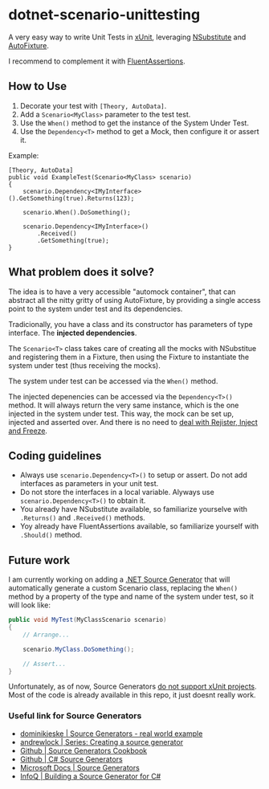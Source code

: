 # dotnet-scenario-unittesting
A very easy way to write Unit Tests in [xUnit](https://xunit.net/docs/getting-started/netcore/cmdline), leveraging [NSubstitute](https://github.com/nsubstitute/NSubstitute) and [AutoFixture](https://github.com/AutoFixture/AutoFixture).

I recommend to complement it with [FluentAssertions](https://fluentassertions.com/).

## How to Use
1. Decorate your test with `[Theory, AutoData]`.
2. Add a `Scenario<MyClass>` parameter to the test test.
3. Use the `When()` method to get the instance of the System Under Test.
4. Use the `Dependency<T>` method to get a Mock, then configure it or assert it.

Example:

```chsarp
[Theory, AutoData]
public void ExampleTest(Scenario<MyClass> scenario)
{
    scenario.Dependency<IMyInterface>().GetSomething(true).Returns(123);

    scenario.When().DoSomething();

    scenario.Dependency<IMyInterface>()
        .Received()
        .GetSomething(true);
}
```

## What problem does it solve?
The idea is to have a very accessible "automock container", that can abstract all the nitty gritty of using AutoFixture, by providing a single access point to the system under test and its dependencies.

Tradicionally, you have a class and its constructor has parameters of type interface. The **injected dependencies**.

The `Scenario<T>` class takes care of creating all the mocks with NSubstitue and registering them in a Fixture, then using the Fixture to instantiate the system under test (thus receiving the mocks).

The system under test can be accessed via the `When()` method.

The injected depenencies can be accessed via the `Dependency<T>()` method. It will always return the very same instance, which is the one injected in the system under test. This way, the mock can be set up, injected and asserted over. And there is no need to [deal with Rejister, Inject and Freeze](https://stackoverflow.com/questions/18161127/cant-grasp-the-difference-between-freeze-inject-register).

## Coding guidelines
* Always use `scenario.Dependency<T>()` to setup or assert. Do not add interfaces as parameters in your unit test. 
* Do not store the interfaces in a local variable. Alyways use `scenario.Dependency<T>()` to obtain it.
* You already have NSubstitute available, so familiarize yourselve with `.Returns()` and `.Received()` methods.
* Yoy already have FluentAssertions available, so familiarize yourself with `.Should()` method.

## Future work
I am currently working on adding a [.NET Source Generator]() that will automatically generate a custom Scenario class, replacing the `When()` method by a property of the type and name of the system under test, so it will look like:

```csharp
public void MyTest(MyClassScenario scenario)
{
    // Arrange...

    scenario.MyClass.DoSomething();

    // Assert...
}

```

Unfortunately, as of now, Source Generators [do not support xUnit projects](https://github.com/dotnet/roslyn-sdk/issues/972). Most of the code is already available in this repo, it just doesnt really work.

### Useful link for Source Generators
* [dominikjeske | Source Generators - real world example](https://dominikjeske.github.io/source-generators/)
* [andrewlock | Series: Creating a source generator](https://andrewlock.net/series/creating-a-source-generator/)
* [Github | Source Generators Cookbook](https://github.com/dotnet/roslyn/blob/main/docs/features/source-generators.cookbook.md#breaking-changes)
* [Github | C# Source Generators](https://github.com/amis92/csharp-source-generators)
* [Microsoft Docs | Source Generators](https://docs.microsoft.com/en-us/dotnet/csharp/roslyn-sdk/source-generators-overview)
* [InfoQ | Building a Source Generator for C#](https://www.infoq.com/articles/CSharp-Source-Generator/)
